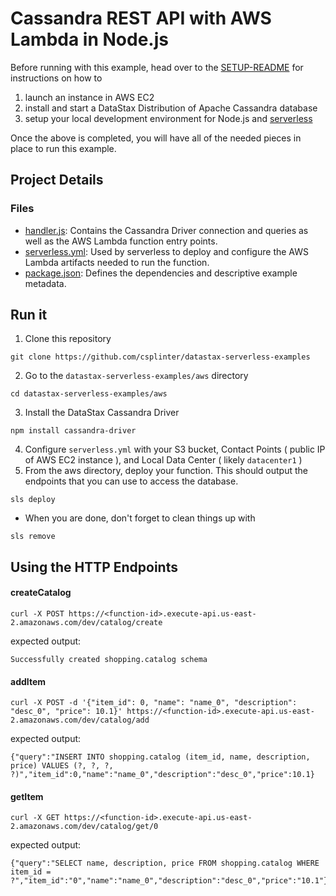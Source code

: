 # Cassandra REST API with AWS Lambda in Node.js
Before running with this example, head over to the [SETUP-README](SETUP-README.md) for instructions on how to 
1. launch an instance in AWS EC2
2. install and start a DataStax Distribution of Apache Cassandra database
3. setup your local development environment for Node.js and [serverless](https://serverless.com)

Once the above is completed, you will have all of the needed pieces in place to run this example.

## Project Details
### Files
- [handler.js](handler.js): Contains the Cassandra Driver connection and queries as well as the AWS Lambda function entry points.
- [serverless.yml](serverless.yml): Used by serverless to deploy and configure the AWS Lambda artifacts needed to run the function.
- [package.json](package.json): Defines the dependencies and descriptive example metadata.

## Run it
1. Clone this repository
```
git clone https://github.com/csplinter/datastax-serverless-examples
```
2. Go to the `datastax-serverless-examples/aws` directory
```
cd datastax-serverless-examples/aws
```
3. Install the DataStax Cassandra Driver
```
npm install cassandra-driver
```
4. Configure `serverless.yml` with your S3 bucket, Contact Points ( public IP of AWS EC2 instance ), and Local Data Center ( likely `datacenter1` )
5. From the aws directory, deploy your function. This should output the endpoints that you can use to access the database.
```
sls deploy
```
* When you are done, don't forget to clean things up with
```
sls remove
```

## Using the HTTP Endpoints
#### createCatalog
```
curl -X POST https://<function-id>.execute-api.us-east-2.amazonaws.com/dev/catalog/create
````
expected output:
```
Successfully created shopping.catalog schema
```
#### addItem
```
curl -X POST -d '{"item_id": 0, "name": "name_0", "description": "desc_0", "price": 10.1}' https://<function-id>.execute-api.us-east-2.amazonaws.com/dev/catalog/add
```
expected output:
```
{"query":"INSERT INTO shopping.catalog (item_id, name, description, price) VALUES (?, ?, ?, ?)","item_id":0,"name":"name_0","description":"desc_0","price":10.1}
```
#### getItem
```
curl -X GET https://<function-id>.execute-api.us-east-2.amazonaws.com/dev/catalog/get/0
```
expected output:
```
{"query":"SELECT name, description, price FROM shopping.catalog WHERE item_id = ?","item_id":"0","name":"name_0","description":"desc_0","price":"10.1"}
```

